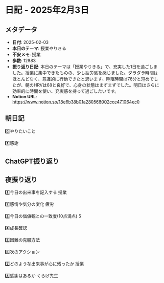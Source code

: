 # 日記 - 2025年2月3日

## メタデータ
- **日付**: 2025-02-03
- **本日のテーマ**: 授業やりきる
- **不安メモ**: 授業
- **歩数**: 12883
- **振り返り日記**: 本日のテーマは「授業やりきる」で、充実した1日を過ごしました。授業に集中できたものの、少し疲労感を感じました。ダラダラ時間はほとんどなく、意識的に行動できたと思います。睡眠時間は76分と短めでしたが、朝のHRVは68と良好で、心身の状態はまずまずでした。明日はさらに効率的に時間を使い、充実感を持って過ごしたいです。
- **Notion URL**: https://www.notion.so/18e6b38b01a280568002cce471064ec0

## 朝日記
0️⃣やりたいこと

1️⃣感謝

## ChatGPT振り返り


## 夜振り返り
1️⃣今日の出来事を記入する
授業

2️⃣感情や気分の変化
疲労

3️⃣今日の価値観との一致度(10点満点)
5

4️⃣成長確認

5️⃣困難の克服方法

6️⃣次のアクション

7️⃣どのような出来事が心に残ったか
授業

8️⃣感謝はあるか
くらげ先生